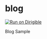 blog
====

[![Run on Dirigible](https://img.shields.io/badge/run%20on-dirigible-yellow.svg)](http://dirigible.eclipse.org/services/web/registry/anonymous.html?git=https://github.com/dirigible-io/blog.git)

Blog Sample
